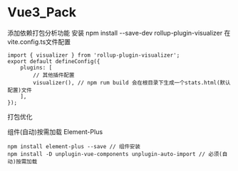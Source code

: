 # Vue3_Pack
添加依赖打包分析功能
安装 npm install --save-dev rollup-plugin-visualizer
在vite.config.ts文件配置
```
import { visualizer } from 'rollup-plugin-visualizer';
export default defineConfig({
    plugins: [
        // 其他插件配置
        visualizer(), // npm rum build 会在根目录下生成一个stats.html(默认配置)文件
    ],
});
```



打包优化

组件(自动)按需加载  Element-Plus
```
npm install element-plus --save // 组件安装
npm install -D unplugin-vue-components unplugin-auto-import // 必须(自动)按需加载 
```


